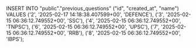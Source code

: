 INSERT INTO "public"."previous_questions" ("id", "created_at", "name") VALUES ('2', '2025-02-17 14:18:38.407599+00', 'DEFENCE'), ('3', '2025-02-15 06:36:12.749552+00', 'SSC'), ('4', '2025-02-15 06:36:12.749552+00', 'TNPSC'), ('6', '2025-02-15 06:36:12.749552+00', 'UPSC'), ('7', '2025-02-15 06:36:12.749552+00', 'RRB'), ('8', '2025-02-15 06:36:12.749552+00', 'IBPS');